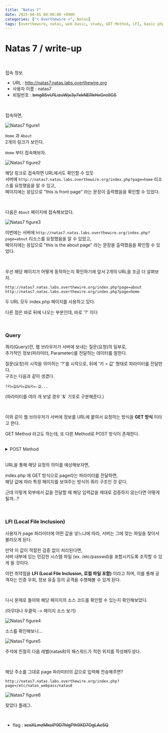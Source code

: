 ```yaml
---
title: "Natas 7"
date: 2025-08-05 00:00:00 +0900
categories: ["< Overthewire >", Natas]
tags: [overthewire, natas, web basic, study, GET Method, LFI, basic php]
---
```


# Natas 7 / write-up

<br>

접속 정보 
- URL : http://natas7.natas.labs.overthewire.org
- 사용자 이름 : natas7
- 비밀번호 : ~~bmg8SvU1LizuWjx3y7xkNERkHxGre0GS~~

<br>

접속하면,

![Natas7 figure1](/assets/img/natas/2025-08-04-15-10-58.png)

`Home` 과 `About`  
2개의 링크가 보인다.

`Home` 부터 접속해보자.

![Natas7 figure2](/assets/img/natas/2025-08-04-15-12-20.png)

해당 링크로 접속하면 URL에서도 확인할 수 있듯  
서버에 `http://natas7.natas.labs.overthewire.org/index.php?page=home` 리소스를 요청했음을 알 수 있고,  
페이지에는 응답으로 "this is front page" 라는 문장이 출력했음을 확인할 수 있었다.

<br>

다음은 `About` 페이지에 접속해보았다.

![Natas7 figure3](/assets/img/natas/2025-08-04-15-15-33.png)

이번에는 서버에 `http://natas7.natas.labs.overthewire.org/index.php?page=about` 리소스를 요청했음을 알 수 있었고,  
페이지에는 응답으로 "this is the about page" 라는 문장을 출력했음을 확인할 수 있었다.

<br>

우선 해당 페이지가 어떻게 동작하는지 확인하기에 앞서 2개의 URL을 조금 더 살펴보자.  

`http://natas7.natas.labs.overthewire.org/index.php?page=about`  
`http://natas7.natas.labs.overthewire.org/index.php?page=home`

두 URL 모두 index.php 페이지를 사용하고 있다.

다른 점은 바로 뒤에 나오는 부분인데, 바로 '?' 이다

<br>

### Query

쿼리(Query)란, 웹 브라우저가 서버에 보내는 질문(요청)의 일부로,  
추가적인 정보(파라미터, Parameter)를 전달하는 데이터를 말한다.

질문(요청)의 시작을 의미하는 '?'를 시작으로, 뒤에 '키 = 값' 형태로 파라미터를 전달한다.  
구조는 다음과 같이 생겼다.

```
?키=값&키=값&키=-값...
```
(파라미터를 여러 개 보낼 경우 '&' 기호로 구분해준다.)

<br>

이와 같이 웹 브라우저가 서버에 정보를 URL에 붙여서 요청하는 방식을 **GET 방식** 이라고 한다.

GET Method 라고도 하는데, 또 다른 Method로 POST 방식이 존재한다.

<br>

<details>
<summary> POST Method</summary>
<div markdown="1">
요청에 데이터를 본문(body)에 숨겨서 전달하는 방식.  
로그인에 필요한 중요 정보를 다룰 때 사용.

(GET과 POST의 장단점이 있으나 여기서 다루지는 않겠음)
</div>
</details>

<br>

URL을 통해 해당 요청의 의미를 예상해보자면,

index.php 에 GET 방식으로 page라는 파라미터를 전달하면,  
해당 값에 따라 특정 페이지를 보여주는 방식의 쿼리 구조인 것 같다.

근데 이렇게 외부에서 값을 전달할 때 해당 입력값을 제대로 검증하지 않는다면 어떻게 될까...?

<br>

### LFI (Local File Inclusion)
사용자가 page 파라미터에 어떤 값을 넣느냐에 따라, 서버는 그에 맞는 파일을 찾아서 불러오게 된다.

만약 이 값이 적절한 검증 없이 처리된다면,  
서버 내부에 있는 민감한 시스템 파일 (ex. /etc/passwd)을 포함시키도록 조작할 수 있게 될 것이다.

이런 취약점을 **LFI (Local File Inclusion, 로컬 파일 포함)** 이라고 하며,
이를 통해 공격자는 인증 우회, 정보 유출 등의 공격을 수행해볼 수 있게 된다.

<br>

다시 문제로 돌아와 해당 페이지의 소스 코드를 확인할 수 있는지 확인해보았다.

(아무대나 우클릭 -> 페이지 소스 보기)  

![Natas7 figure4](/assets/img/natas/2025-08-04-15-40-03.png)

소스를 확인해보니...

![Natas7 figure5](/assets/img/natas/2025-08-04-15-40-49.png)

주석에 친절히 다음 레벨(natas8)의 패스워드가 적힌 위치를 작성해두셨다.

<br>

해당 주소를 그대로 page 파라미터의 값으로 입력해 전송해주면?

```
http://natas7.natas.labs.overthewire.org/index.php?page=/etc/natas_webpass/natas8
```

![Natas7 figure6](/assets/img/natas/2025-08-04-15-57-27.png)

찾았다 플래그.

<br>

- flag : ~~xcoXLmzMkoIP9D7hlgPlh9XD7OgLAe5Q~~
